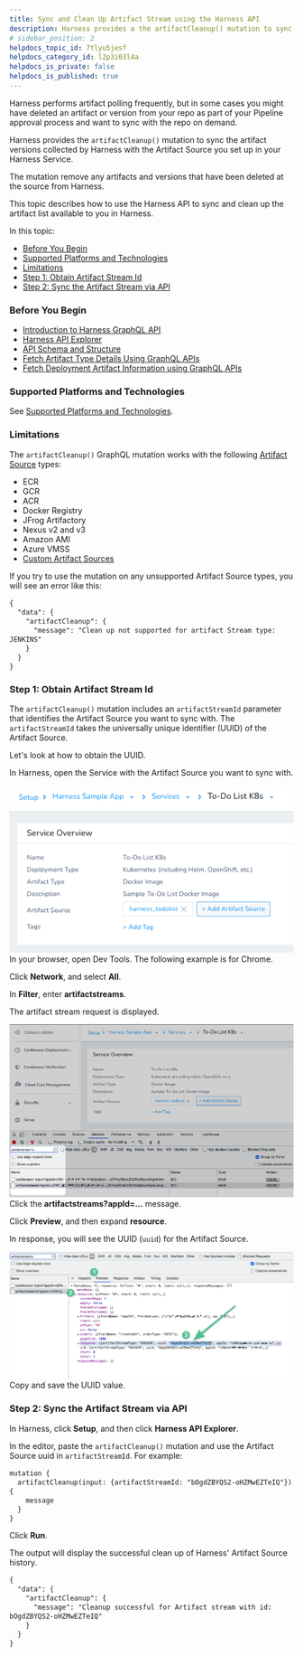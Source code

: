 ```yaml
---
title: Sync and Clean Up Artifact Stream using the Harness API
description: Harness provides a the artifactCleanup() mutation to sync the artifact versions collected by Harness with the artifact source you set up in your Harness Service.
# sidebar_position: 2
helpdocs_topic_id: 7tlyu5jesf
helpdocs_category_id: l2p3i03l4a
helpdocs_is_private: false
helpdocs_is_published: true
---
```


Harness performs artifact polling frequently, but in some cases you might have deleted an artifact or version from your repo as part of your Pipeline approval process and want to sync with the repo on demand.

Harness provides the `artifactCleanup()` mutation to sync the artifact versions collected by Harness with the Artifact Source you set up in your Harness Service.

The mutation remove any artifacts and versions that have been deleted at the source from Harness.

This topic describes how to use the Harness API to sync and clean up the artifact list available to you in Harness.

In this topic:

* [Before You Begin](sync-and-clean-up-artifact-stream-using-the-harness-api.md#before-you-begin)
* [Supported Platforms and Technologies](sync-and-clean-up-artifact-stream-using-the-harness-api.md#undefined)
* [Limitations](sync-and-clean-up-artifact-stream-using-the-harness-api.md#limitations)
* [Step 1: Obtain Artifact Stream Id](sync-and-clean-up-artifact-stream-using-the-harness-api.md#step-1-obtain-artifact-stream-id)
* [Step 2: Sync the Artifact Stream via API](sync-and-clean-up-artifact-stream-using-the-harness-api.md#step-2-sync-the-artifact-stream-via-api)

### Before You Begin

* [​Introduction to Harness GraphQL API](harness-api.md)
* [Harness API Explorer](harness-api-explorer.md)
* [API Schema and Structure](api-schema-and-structure.md)
* [Fetch Artifact Type Details Using GraphQL APIs](fetch-artifact-type-using-graph-ql-apis.md)
* [Fetch Deployment Artifact Information using GraphQL APIs](fetch-deployment-artifact-information.md)

### Supported Platforms and Technologies

See [Supported Platforms and Technologies](https://docs.harness.io/article/220d0ojx5y-supported-platforms).

### Limitations

The `artifactCleanup()` GraphQL mutation works with the following [Artifact Source](../../../continuous-delivery/model-cd-pipeline/setup-services/service-types-and-artifact-sources.md) types:

* ECR
* GCR
* ACR
* Docker Registry
* JFrog Artifactory
* Nexus v2 and v3
* Amazon AMI
* Azure VMSS
* [Custom Artifact Sources](../../../continuous-delivery/model-cd-pipeline/setup-services/custom-artifact-source.md)

If you try to use the mutation on any unsupported Artifact Source types, you will see an error like this:


```
{  
  "data": {  
    "artifactCleanup": {  
      "message": "Clean up not supported for artifact Stream type: JENKINS"  
    }  
  }  
}
```
### Step 1: Obtain Artifact Stream Id

The `artifactCleanup()` mutation includes an `artifactStreamId` parameter that identifies the Artifact Source you want to sync with. The `artifactStreamId` takes the universally unique identifier (UUID) of the Artifact Source.

Let's look at how to obtain the UUID.

In Harness, open the Service with the Artifact Source you want to sync with.

![](./static/sync-and-clean-up-artifact-stream-using-the-harness-api-15.png)
In your browser, open Dev Tools. The following example is for Chrome.

Click **Network**, and select **All**.

In **Filter**, enter **artifactstreams**.

The artifact stream request is displayed.

![](./static/sync-and-clean-up-artifact-stream-using-the-harness-api-16.png)
Click the **artifactstreams?appId=...** message.

Click **Preview**, and then expand **resource**.

In response, you will see the UUID (`uuid`) for the Artifact Source.

![](./static/sync-and-clean-up-artifact-stream-using-the-harness-api-17.png)
Copy and save the UUID value.

### Step 2: Sync the Artifact Stream via API

In Harness, click **Setup**, and then click **Harness API Explorer**.

In the editor, paste the `artifactCleanup()` mutation and use the Artifact Source uuid in `artifactStreamId`. For example:


```
mutation {  
  artifactCleanup(input: {artifactStreamId: "bOgdZBYQS2-oHZMwEZTeIQ"}) {  
    message  
  }  
}
```
Click **Run**.

The output will display the successful clean up of Harness' Artifact Source history.


```
{  
  "data": {  
    "artifactCleanup": {  
      "message": "Cleanup successful for Artifact stream with id: bOgdZBYQS2-oHZMwEZTeIQ"  
    }  
  }  
}
```
